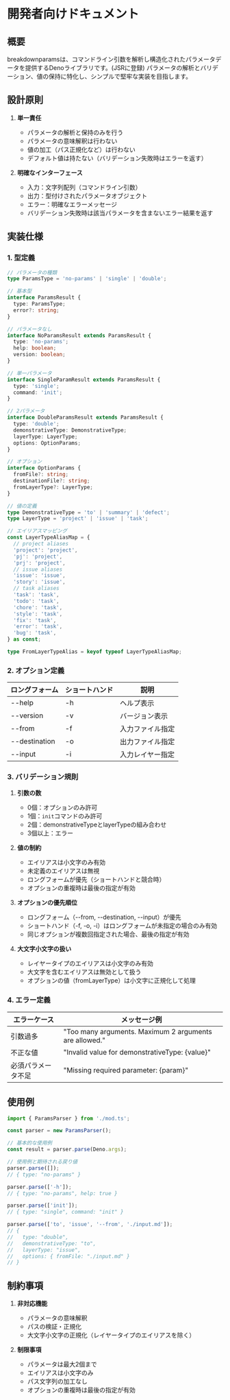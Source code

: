 # 開発者向けドキュメント

## 概要

breakdownparamsは、コマンドライン引数を解析し構造化されたパラメータデータを提供するDenoライブラリです。(JSRに登録)
パラメータの解析とバリデーション、値の保持に特化し、シンプルで堅牢な実装を目指します。

## 設計原則

1. **単一責任**
   - パラメータの解析と保持のみを行う
   - パラメータの意味解釈は行わない
   - 値の加工（パス正規化など）は行わない
   - デフォルト値は持たない（バリデーション失敗時はエラーを返す）

2. **明確なインターフェース**
   - 入力：文字列配列（コマンドライン引数）
   - 出力：型付けされたパラメータオブジェクト
   - エラー：明確なエラーメッセージ
   - バリデーション失敗時は該当パラメータを含まないエラー結果を返す

## 実装仕様

### 1. 型定義

```typescript
// パラメータの種類
type ParamsType = 'no-params' | 'single' | 'double';

// 基本型
interface ParamsResult {
  type: ParamsType;
  error?: string;
}

// パラメータなし
interface NoParamsResult extends ParamsResult {
  type: 'no-params';
  help: boolean;
  version: boolean;
}

// 単一パラメータ
interface SingleParamResult extends ParamsResult {
  type: 'single';
  command: 'init';
}

// 2パラメータ
interface DoubleParamsResult extends ParamsResult {
  type: 'double';
  demonstrativeType: DemonstrativeType;
  layerType: LayerType;
  options: OptionParams;
}

// オプション
interface OptionParams {
  fromFile?: string;
  destinationFile?: string;
  fromLayerType?: LayerType;
}

// 値の定義
type DemonstrativeType = 'to' | 'summary' | 'defect';
type LayerType = 'project' | 'issue' | 'task';

// エイリアスマッピング
const LayerTypeAliasMap = {
  // project aliases
  'project': 'project',
  'pj': 'project',
  'prj': 'project',
  // issue aliases
  'issue': 'issue',
  'story': 'issue',
  // task aliases
  'task': 'task',
  'todo': 'task',
  'chore': 'task',
  'style': 'task',
  'fix': 'task',
  'error': 'task',
  'bug': 'task',
} as const;

type FromLayerTypeAlias = keyof typeof LayerTypeAliasMap;
```

### 2. オプション定義

| ロングフォーム | ショートハンド | 説明             |
| -------------- | -------------- | ---------------- |
| --help         | -h             | ヘルプ表示       |
| --version      | -v             | バージョン表示   |
| --from         | -f             | 入力ファイル指定 |
| --destination  | -o             | 出力ファイル指定 |
| --input        | -i             | 入力レイヤー指定 |

### 3. バリデーション規則

1. **引数の数**
   - 0個：オプションのみ許可
   - 1個：`init`コマンドのみ許可
   - 2個：demonstrativeTypeとlayerTypeの組み合わせ
   - 3個以上：エラー

2. **値の制約**
   - エイリアスは小文字のみ有効
   - 未定義のエイリアスは無視
   - ロングフォームが優先（ショートハンドと競合時）
   - オプションの重複時は最後の指定が有効

3. **オプションの優先順位**
   - ロングフォーム（--from, --destination, --input）が優先
   - ショートハンド（-f, -o, -i）はロングフォームが未指定の場合のみ有効
   - 同じオプションが複数回指定された場合、最後の指定が有効

4. **大文字小文字の扱い**
   - レイヤータイプのエイリアスは小文字のみ有効
   - 大文字を含むエイリアスは無効として扱う
   - オプションの値（fromLayerType）は小文字に正規化して処理

### 4. エラー定義

| エラーケース       | メッセージ例                                           |
| ------------------ | ------------------------------------------------------ |
| 引数過多           | "Too many arguments. Maximum 2 arguments are allowed." |
| 不正な値           | "Invalid value for demonstrativeType: {value}"         |
| 必須パラメータ不足 | "Missing required parameter: {param}"                  |

## 使用例

```typescript
import { ParamsParser } from './mod.ts';

const parser = new ParamsParser();

// 基本的な使用例
const result = parser.parse(Deno.args);

// 使用例と期待される戻り値
parser.parse([]);
// { type: "no-params" }

parser.parse(['-h']);
// { type: "no-params", help: true }

parser.parse(['init']);
// { type: "single", command: "init" }

parser.parse(['to', 'issue', '--from', './input.md']);
// {
//   type: "double",
//   demonstrativeType: "to",
//   layerType: "issue",
//   options: { fromFile: "./input.md" }
// }
```

## 制約事項

1. **非対応機能**
   - パラメータの意味解釈
   - パスの検証・正規化
   - 大文字小文字の正規化（レイヤータイプのエイリアスを除く）

2. **制限事項**
   - パラメータは最大2個まで
   - エイリアスは小文字のみ
   - パス文字列の加工なし
   - オプションの重複時は最後の指定が有効

